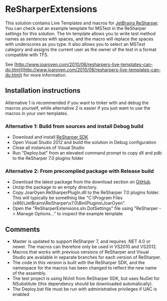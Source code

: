 ReSharperExtensions
===================
This solution contains Live Templates and macros for [JetBrains ReSharper](http://www.jetbrains.com/resharper/). You can check out an example template for MSTest in the ReSharper settings for this solution. The tm template allows you to write test method names as sentences with spaces, and the macro will replace the spaces with underscores as you type. It also allows you to select an MSTest category and assigns the current user as the owner of the test in a format compatible with TFS.

See [http://www.joaroyen.com/2010/08/resharpers-live-templates-can-do.html](http://www.joaroyen.com/2010/08/resharpers-live-templates-can-do.html) for more information.

Installation instructions
-------------------------

Alternative 1 is recommended if you want to tinker with and debug the macros yourself, while alternative 2 is easier if you just want to use the macros in your own templates.

### Alternative 1: Build from sources and install Debug build ###

* Download and install [ReSharper SDK](http://www.jetbrains.com/resharper/download/index.html)
* Open Visual Studio 2012 and build the solution in Debug configuration
* Close all instances of Visual Studio
* Run "Deploy.bat" from an elevated command prompt to copy dll and pdb to the ReSharper 7.0 plugins folder

### Alternative 2: From precompiled package with Release build ###

* Download the latest package from the download section on [GitHub](https://github.com/joaroyen/ReSharperExtensions/downloads).
* Unzip the package to an empty directory.
* Copy JoarOyen.ReSharperPlugIn.dll to the ReSharper 7.0 plugins folder. This will typically be something like "C:\Program Files (x86)\JetBrains\ReSharper\v7.0\Bin\Plugins\JoarOyen\".
* Open the "ReSharperExtensions.sln.DotSettings" file using "ReSharper -> Manage Options..." to inspect the example template

Comments
--------

* Master is updated to support ReSharper 7, and requires .NET 4.0 or newer. The macros can therefore only be used in VS2010 and VS2012.
* Macros that works with previous versions of ReSharper and Visual Studio are available in separate branches for each version of ReSharper.
* The code in this version is built with the ReSharper SDK, and the namespace for the macros has been changed to reflect the new name of the assembly.
* The test project is using NUnit from ReSharper SDK, but uses NuGet for NSubstitute (this dependency should be downloaded automatically).
* The Deploy.bat file must be run with administrative privileges if UAC is enabled
